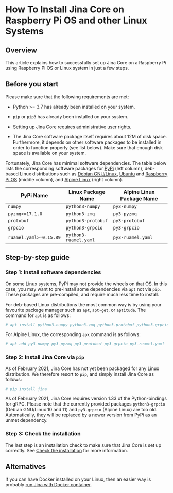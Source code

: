 
# How To Install Jina Core on Raspberry Pi OS and other Linux Systems

## Overview

This article explains how to successfully set up Jina Core on a Raspberry Pi using Raspberry Pi OS or Linux system in just a few steps.

## Before you start

Please make sure that the following requirements are met:

* Python >= 3.7 has already been installed on your system.

* `pip` or `pip3` has already been installed on your system.

* Setting up Jina Core requires administrative user rights.

* The Jina Core software package itself requires about 12M of disk space. Furthermore, it depends on other software packages to be installed in order to function properly (see list below). Make sure that enough disk space is available on your system.

Fortunately, Jina Core has minimal software dependencies. The table below lists the corresponding software packages for [PyPi](https://pypi.org/) (left column), deb-based Linux distributions such as [Debian GNU/Linux](https://www.debian.org/), [Ubuntu](https://ubuntu.com/) and [Raspberry Pi OS](https://www.raspberrypi.org/software/) (middle column), and [Alpine Linux](https://alpinelinux.org/) (right column).

| PyPi Name | Linux Package Name | Alpine Linux Package Name |
|---|---|---|
|`numpy`| `python3-numpy` | `py3-numpy` |
|`pyzmq>=17.1.0`| `python3-zmq` | `py3-pyzmq`|
|`protobuf`| `python3-protobuf`| `py3-protobuf`|
|`grpcio`| `python3-grpcio`| `py3-grpcio` |
|`ruamel.yaml>=0.15.89`| `python3-ruamel.yaml`| `py3-ruamel.yaml`|

## Step-by-step guide

### Step 1: Install software dependencies

On some Linux systems, PyPi may not provide the wheels on that OS. In this case, you may want to pre-install some dependencies via `apt` not via `pip`. These packages are pre-compiled, and require much less time to install. 

For deb-based Linux distributions the most common way is by using your favourite package manager such as `apt`, `apt-get`, or `aptitude`. The command for `apt` is as follows:

```bash
# apt install python3-numpy python3-zmq python3-protobuf python3-grpcio python3-ruamel.yaml
```

For Alpine Linux, the corresponding `apk` command is as follows:

```bash
# apk add py3-numpy py3-pyzmq py3-protobuf py3-grpcio py3-ruamel.yaml
```

### Step 2: Install Jina Core via `pip`

As of February 2021, Jina Core has not yet been packaged for any Linux distribution. We therefore resort to `pip`, and simply install Jina Core as follows:

```bash
# pip install jina
```

As of February 2021, Jina Core requires version 1.33 of the Python-bindings for gRPC. Please note that the currently provided packages `python3-grpcio` (Debian GNU/Linux 10 and 11) and `py3-grpcio` (Alpine Linux) are too old. Automatically, they will be replaced by a newer version from PyPi as an unmet dependency.

### Step 3: Check the installation

The last step is an installation check to make sure that Jina Core is set up correctly. See [Check the installation](jina-check.md) for more information.

## Alternatives

If you can have Docker installed on your Linux, then an easier way is probably [run Jina with Docker container](via-docker.md).
